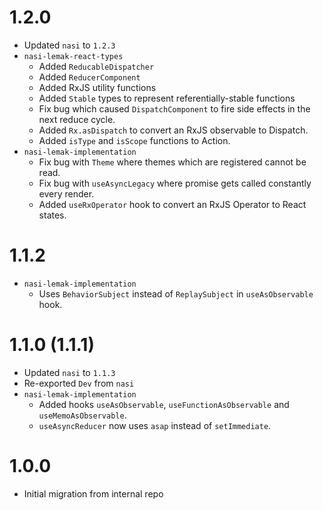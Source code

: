 # 1.2.0

- Updated `nasi` to `1.2.3`
- `nasi-lemak-react-types`
  - Added `ReducableDispatcher`
  - Added `ReducerComponent`
  - Added RxJS utility functions
  - Added `Stable` types to represent referentially-stable functions
  - Fix bug which caused `DispatchComponent` to fire side effects in the next reduce cycle.
  - Added `Rx.asDispatch` to convert an RxJS observable to Dispatch.
  - Added `isType` and `isScope` functions to Action.
- `nasi-lemak-implementation`
  - Fix bug with `Theme` where themes which are registered cannot be read.
  - Fix bug with `useAsyncLegacy` where promise gets called constantly every render.
  - Added `useRxOperator` hook to convert an RxJS Operator to React states.

# 1.1.2

- `nasi-lemak-implementation`
  - Uses `BehaviorSubject` instead of `ReplaySubject` in `useAsObservable` hook.

# 1.1.0 (1.1.1)

- Updated `nasi` to `1.1.3`
- Re-exported `Dev` from `nasi`
- `nasi-lemak-implementation`
  - Added hooks `useAsObservable`, `useFunctionAsObservable` and `useMemoAsObservable`.
  - `useAsyncReducer` now uses `asap` instead of `setImmediate`.

# 1.0.0

- Initial migration from internal repo

